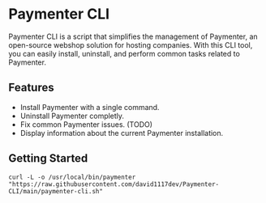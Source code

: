 # Paymenter CLI

Paymenter CLI is a script that simplifies the management of Paymenter, an open-source webshop solution for hosting companies. With this CLI tool, you can easily install, uninstall, and perform common tasks related to Paymenter.

## Features

- Install Paymenter with a single command.
- Uninstall Paymenter completly.
- Fix common Paymenter issues. (TODO)
- Display information about the current Paymenter installation.

## Getting Started

`curl -L -o /usr/local/bin/paymenter "https://raw.githubusercontent.com/david1117dev/Paymenter-CLI/main/paymenter-cli.sh"`
